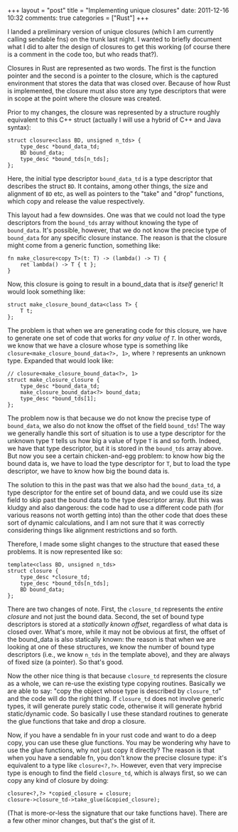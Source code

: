 +++
layout = "post"
title = "Implementing unique closures"
date: 2011-12-16 10:32
comments: true
categories = ["Rust"]
+++

I landed a preliminary version of unique closures (which I am currently calling 
sendable fns) on the trunk last night.  I wanted to briefly document what I did
to alter the design of closures to get this working (of course there is a comment
in the code too, but who reads that?).

Closures in Rust are represented as two words. The first is the function pointer
and the second is a pointer to the closure, which is the captured environment that
stores the data that was closed over.  Because of how Rust is implemented, the 
closure must also store any type descriptors that were in scope at the point where
the closure was created.

Prior to my changes, the closure was represented by a structure roughly
equivalent to this C++ struct (actually I will use a hybrid of C++ and Java 
syntax):


    struct closure<class BD, unsigned n_tds> {
		type_desc *bound_data_td;
		BD bound_data;
		type_desc *bound_tds[n_tds];
	};

Here, the initial type descriptor `bound_data_td` is a type descriptor
that describes the struct `BD`.  It contains, among other things, the
size and alignment of `BD` etc, as well as pointers to the "take" and "drop"
functions, which copy and release the value respectively.

This layout had a few downsides.  One was that we could not load the type
descriptors from the `bound_tds` array without knowing the type of `bound_data`.
It's possible, however, that we do not know the precise type of `bound_data`
for any specific closure instance.  The reason is that the closure might come
from a generic function, something like:

    fn make_closure<copy T>(t: T) -> (lambda() -> T) {
		ret lambda() -> T { t };
	}
	
Now, this closure is going to result in a bound_data that is *itself* generic!
It would look something like:

    struct make_closure_bound_data<class T> {
		T t;
	};

The problem is that when we are generating code for this closure, we have to generate
one set of code that works for *any value of `T`*. In other words, we know that 
we have a closure whose type is something like `closure<make_closure_bound_data<?>, 1>`,
where `?` represents an unknown type.  Expanded that would look like:

    // closure<make_closure_bound_data<?>, 1>
    struct make_closure_closure { 
		type_desc *bound_data_td;
		make_closure_bound_data<?> bound_data;
		type_desc *bound_tds[1];
	};

The problem now is that because we do not know the precise type of `bound_data`,
we also do not know the offset of the field `bound_tds`!  The way we generally
handle this sort of situation is to use a type descriptor for the unknown type
`T` tells us how big a value of type `T` is and so forth.  Indeed, we have that
type descriptor, but it is stored in the `bound_tds`
array above.  But now you see a certain chicken-and-egg problem: to know how big the
bound data is, we have to load the type descriptor for `T`, but to load the type
descriptor, we have to know how big the bound data is.

The solution to this in the past was that we also had the `bound_data_td`, a type
descriptor for the entire set of bound data, and we could use its size field to
skip past the bound data to the type descriptor array.  But this was kludgy and
also dangerous: the code had to use a different code path (for various reasons
not worth getting into) than the other code that does these sort of dynamic
calculations, and I am not sure that it was correctly considering things like
alignment restrictions and so forth.

Therefore, I made some slight changes to the structure that eased these problems.
It is now represented like so:

	template<class BD, unsigned n_tds>
    struct closure {
		type_desc *closure_td;
		type_desc *bound_tds[n_tds];
		BD bound_data;
	};

There are two changes of note. First, the `closure_td` represents the *entire 
closure* and not just the bound data.  Second, the set of bound type descriptors
is stored at a *statically known offset*, regardless of what data is closed over.
What's more, while it may not be obvious at first, the offset of the bound_data
is also statically known: the reason is that when we are looking at one of these
structures, we know the number of bound type descriptors (i.e., we know `n_tds` in
the template above), and they are always of fixed size (a pointer). So that's 
good.

Now the other nice thing is that because `closure_td` represents the closure as a whole,
we can re-use the existing type copying routines.  Basically we are able to say:
"copy the object whose type is described by `closure_td`" and the code will do
the right thing.  If `closure_td` does not involve generic types, it will generate
purely static code, otherwise it will generate hybrid static/dynamic code.
So basically I use these standard routines to generate the glue functions that take
and drop a closure.

Now, if you have a sendable fn in your rust code and want to do a deep copy, you
can use these glue functions.  You may be wondering why have to use the glue functions,
why not just copy it directly? The reason is that when you have a sendable fn, you
don't know the precise closure type: it's equivalent to a type like `closure<?,?>`. 
However, even that very imprecise type is enough to find the field `closure_td`,
which is always first, so we can copy any kind of closure by doing:

    closure<?,?> *copied_closure = closure;
	closure->closure_td->take_glue(&copied_closure);

(That is more-or-less the signature that our take functions have). There are a 
few other minor changes, but that's the gist of it.
